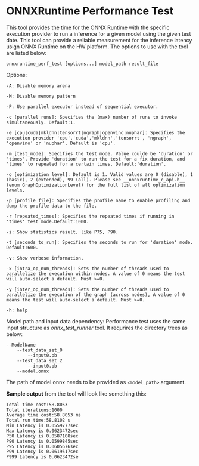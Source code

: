# ONNXRuntime Performance Test

This tool provides the time for the ONNX Runtime with the specific execution provider to run a inference for a given model using the given test date. This tool can provide a reliable measurement for the inference latency usign ONNX Runtime on the HW platform. The options to use with the tool are listed below:

`onnxruntime_perf_test [options...] model_path result_file`

Options:

	-A: Disable memory arena
	
	-M: Disable memory pattern
	
	-P: Use parallel executor instead of sequential executor.
	
	-c [parallel runs]: Specifies the (max) number of runs to invoke simultaneously. Default:1.
	
	-e [cpu|cuda|mkldnn|tensorrt|ngraph|openvino|nuphar]: Specifies the execution provider 'cpu','cuda','mkldnn','tensorrt', 'ngraph', 'openvino' or 'nuphar'. Default is 'cpu'.
        
	-m [test_mode]: Specifies the test mode. Value coulde be 'duration' or 'times'. Provide 'duration' to run the test for a fix duration, and 'times' to repeated for a certain times. Default:'duration'.
        
	-o [optimization level]: Default is 1. Valid values are 0 (disable), 1 (basic), 2 (extended), 99 (all). Please see __onnxruntime_c_api.h__ (enum GraphOptimizationLevel) for the full list of all optimization levels.
	
	-p [profile_file]: Specifies the profile name to enable profiling and dump the profile data to the file.
	
	-r [repeated_times]: Specifies the repeated times if running in 'times' test mode.Default:1000.
        
	-s: Show statistics result, like P75, P90.

	-t [seconds_to_run]: Specifies the seconds to run for 'duration' mode. Default:600.
        
	-v: Show verbose information.
        
	-x [intra_op_num_threads]: Sets the number of threads used to parallelize the execution within nodes. A value of 0 means the test will auto-select a default. Must >=0.
	
	-y [inter_op_num_threads]: Sets the number of threads used to parallelize the execution of the graph (across nodes), A value of 0 means the test will auto-select a default. Must >=0.
	
	-h: help

Model path and input data dependency:
    Performance test uses the same input structure as *onnx_test_runner* tool. It requrires the directory trees as below:

    --ModelName
        --test_data_set_0
            --input0.pb
        --test_data_set_2
	        --input0.pb
        --model.onnx
    
The path of model.onnx needs to be provided as `<model_path>` argument.

__Sample output__ from the tool will look like something this:

	Total time cost:58.8053
	Total iterations:1000
	Average time cost:58.8053 ms
	Total run time:58.8102 s
	Min Latency is 0.0559777sec
	Max Latency is 0.0623472sec
	P50 Latency is 0.0587108sec
	P90 Latency is 0.0599845sec
	P95 Latency is 0.0605676sec
	P99 Latency is 0.0619517sec
	P999 Latency is 0.0623472se
